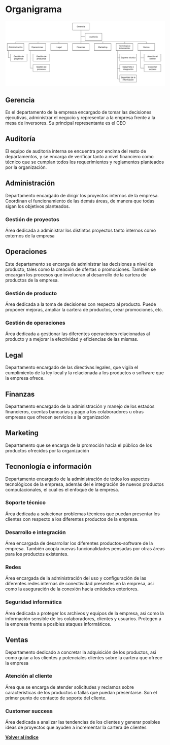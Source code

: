 # Organigrama

![Organigrama de la organizacion](../proyecto/images/businessImages/organigrama.jpeg)

## Gerencia

Es el departamento de la empresa encargado de tomar las decisiones ejecutivas, administrar el negocio y representar a la empresa frente a la mesa de inversores. Su principal representante es el CEO

## Auditoría

El equipo de auditoría interna se encuentra por encima del resto de departamentos, y se encarga de verificar tanto a nivel financiero como técnico que se cumplan todos los requerimientos y reglamentos planteados por la organización.

## Administración

Departamento encargado de dirigir los proyectos internos de la empresa. Coordinan el funcionamiento de las demás áreas, de manera que todas sigan los objetivos planteados. 

### Gestión de proyectos

Área dedicada a administrar los distintos proyectos tanto internos como externos de la empresa

## Operaciones

Este departamento se encarga de administrar las decisiones a nivel de producto, tales como la creación de ofertas o promociones. También se encargan los procesos que involucran al desarrollo de la cartera de productos de la empresa. 

### Gestión de producto

Área dedicada a la toma de decisiones con respecto al producto. Puede proponer mejoras, ampliar la cartera de productos, crear promociones, etc.

### Gestión de operaciones

Área dedicada a gestionar las diferentes operaciones relacionadas al producto y a mejorar la efectividad y eficiencias de las mismas.

## Legal

Departamento encargado de las directivas legales, que vigila el cumplimiento de la ley local y la relacionada a los productos o software que la empresa ofrece.

## Finanzas

Departamento encargado de la administración y manejo de los estados financieros, cuentas bancarias y pago a los colaboradores u otras empresas que ofrecen servicios a la organización

## Marketing

Departamento que se encarga de la promoción hacia el público de los productos ofrecidos por la organización

## Tecnonlogía e información

Departamento encargado de la administración de todos los aspectos tecnológicos de la empresa, además del e integración de nuevos productos computacionales, el cual es el enfoque de la empresa.

### Soporte técnico

Área dedicada a solucionar problemas técnicos que puedan presentar los clientes con respecto a los diferentes productos de la empresa.

### Desarrollo e integración

Área encargada de desarrollar los diferentes productos-software de la empresa. También acopla nuevas funcionalidades pensadas por otras áreas para los productos existentes.

### Redes

Área encargada de la administración del uso y configuración de las diferentes redes internas de conectividad presentes en la empresa, asi como la aseguración de la conexión hacia entidades exteriores.

### Seguridad informática

Área dedicada a proteger los archivos y equipos de la empresa, así como la información sensible de los colaboradores, clientes y usuarios. Protegen a la empresa frente a posibles ataques informáticos. 

## Ventas

Departamento dedicado a concretar la adquisición de los productos, asi como guiar a los clientes y potenciales clientes sobre la cartera que ofrece la empresa

### Atención al cliente

Área que se encarga de atender solicitudes y reclamos sobre características de los productos o fallas que puedan presentarse. Son el primer punto de contacto de soporte del cliente.

### Customer success

Área dedicada a analizar las tendencias de los clientes y generar posibles ideas de proyectos que ayuden a incrementar la cartera de clientes

[**Volver al índice**](../README.md)